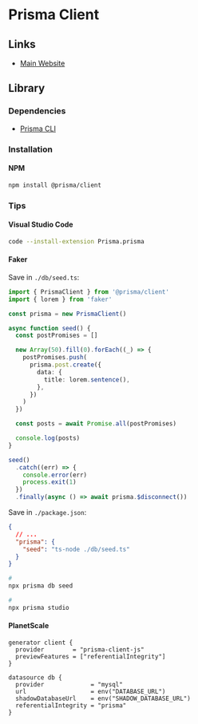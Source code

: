 # Prisma Client

## Links

- [Main Website](https://prisma.io/client)

## Library

### Dependencies

- [Prisma CLI](/prisma/README.md#cli)

### Installation

#### NPM

```sh
npm install @prisma/client
```

### Tips

#### Visual Studio Code

```sh
code --install-extension Prisma.prisma
```

#### Faker

Save in `./db/seed.ts`:

```ts
import { PrismaClient } from '@prisma/client'
import { lorem } from 'faker'

const prisma = new PrismaClient()

async function seed() {
  const postPromises = []

  new Array(50).fill(0).forEach((_) => {
    postPromises.push(
      prisma.post.create({
        data: {
          title: lorem.sentence(),
        },
      })
    )
  })

  const posts = await Promise.all(postPromises)

  console.log(posts)
}

seed()
  .catch((err) => {
    console.error(err)
    process.exit(1)
  })
  .finally(async () => await prisma.$disconnect())
```

Save in `./package.json`:

```json
{
  // ...
  "prisma": {
    "seed": "ts-node ./db/seed.ts"
  }
}
```

```sh
#
npx prisma db seed

#
npx prisma studio
```

<!-- #### [Named Constraints](https://prisma.io/docs/guides/upgrade-guides/upgrading-versions/upgrading-to-prisma-3/named-constraints)

```prisma
generator client {
  previewFeatures = ["namedConstraints"]
}
```

```sql
SELECT con.conname
FROM pg_catalog.pg_constraint con
  INNER JOIN pg_catalog.pg_class rel
    ON rel.oid = con.conrelid
  INNER JOIN pg_catalog.pg_namespace nsp
    ON nsp.oid = connamespace
WHERE nsp.nspname = 'public'
AND rel.relname = 'post';
``` -->

#### PlanetScale

<!--
initial-setup
shadow

SHADOW_DATABASE_URL
-->

```prisma
generator client {
  provider        = "prisma-client-js"
  previewFeatures = ["referentialIntegrity"]
}

datasource db {
  provider             = "mysql"
  url                  = env("DATABASE_URL")
  shadowDatabaseUrl    = env("SHADOW_DATABASE_URL")
  referentialIntegrity = "prisma"
}
```

